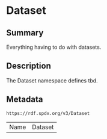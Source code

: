 <!-- Automatically generated by spec-parser v2.0.0 on 2024-01-26T22:18:46.241893+00:00 -->
<!-- SPDX-License-Identifier: Community-Spec-1.0 -->

# Dataset

## Summary

Everything having to do with datasets.


## Description

The Dataset namespace defines tbd.


## Metadata

`https://rdf.spdx.org/v3/Dataset`


| | |
|---|---|
| Name | Dataset |



